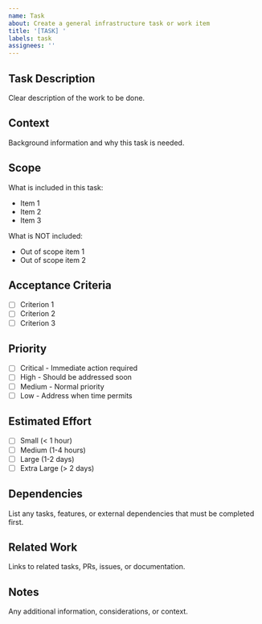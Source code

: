 ```yaml
---
name: Task
about: Create a general infrastructure task or work item
title: '[TASK] '
labels: task
assignees: ''
---
```


## Task Description
Clear description of the work to be done.

## Context
Background information and why this task is needed.

## Scope
What is included in this task:
- Item 1
- Item 2
- Item 3

What is NOT included:
- Out of scope item 1
- Out of scope item 2

## Acceptance Criteria
- [ ] Criterion 1
- [ ] Criterion 2
- [ ] Criterion 3

## Priority
- [ ] Critical - Immediate action required
- [ ] High - Should be addressed soon
- [ ] Medium - Normal priority
- [ ] Low - Address when time permits

## Estimated Effort
- [ ] Small (< 1 hour)
- [ ] Medium (1-4 hours)
- [ ] Large (1-2 days)
- [ ] Extra Large (> 2 days)

## Dependencies
List any tasks, features, or external dependencies that must be completed first.

## Related Work
Links to related tasks, PRs, issues, or documentation.

## Notes
Any additional information, considerations, or context.
